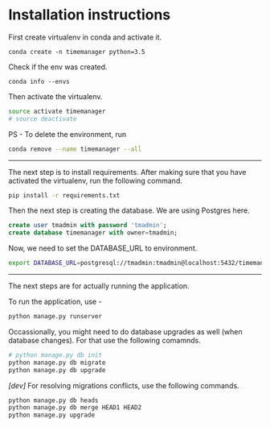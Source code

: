 # Installation instructions

First create virtualenv in conda and activate it.

```
conda create -n timemanager python=3.5
```

Check if the env was created.

```
conda info --envs
```

Then activate the virtualenv.

```sh
source activate timemanager
# source deactivate
```

PS - To delete the environment, run

```sh
conda remove --name timemanager --all
```

-------

The next step is to install requirements. After making sure that you have activated the virtualenv, run the following command.

```sh
pip install -r requirements.txt
```

Then the next step is creating the database. We are using Postgres here.

```sql
create user tmadmin with password 'tmadmin';
create database timemanager with owner=tmadmin;
```

Now, we need to set the DATABASE_URL to environment.

```sh
export DATABASE_URL=postgresql://tmadmin:tmadmin@localhost:5432/timemanager
```

-----

The next steps are for actually running the application.

To run the application, use -

```sh
python manage.py runserver
```

Occassionally, you might need to do database upgrades as well (when database changes). For that use the following comamnds.

```sh
# python manage.py db init
python manage.py db migrate
python manage.py db upgrade
```

*[dev]* For resolving migrations conflicts, use the following commands.

```sh
python manage.py db heads
python manage.py db merge HEAD1 HEAD2
python manage.py upgrade
```

